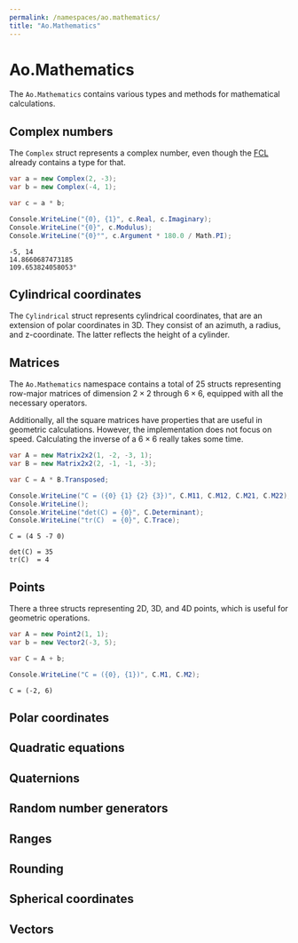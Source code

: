 ```yaml
---
permalink: /namespaces/ao.mathematics/
title: "Ao.Mathematics"
---
```


# Ao.Mathematics

The `Ao.Mathematics` contains various types and methods for mathematical calculations.

## Complex numbers

The `Complex` struct represents a complex number, even though the [FCL](https://en.wikipedia.org/wiki/Framework_Class_Library) already contains a type for that.

```csharp
var a = new Complex(2, -3);
var b = new Complex(-4, 1);

var c = a * b;

Console.WriteLine("{0}, {1}", c.Real, c.Imaginary);
Console.WriteLine("{0}", c.Modulus);
Console.WriteLine("{0}°", c.Argument * 180.0 / Math.PI);
```

```console
-5, 14
14.8660687473185
109.653824058053°
```

## Cylindrical coordinates

The `Cylindrical` struct represents cylindrical coordinates, that are an extension of polar coordinates in 3D. They consist of an azimuth, a radius, and z-coordinate. The latter reflects the height of a cylinder.

## Matrices

The `Ao.Mathematics` namespace contains a total of 25 structs representing row-major matrices of dimension $2\times 2$ through $6\times 6$, equipped with all the necessary operators. 

Additionally, all the square matrices have properties that are useful in geometric calculations. However, the implementation does not focus on speed. Calculating the inverse of a $6\times 6$ really takes some time.

```csharp
var A = new Matrix2x2(1, -2, -3, 1);
var B = new Matrix2x2(2, -1, -1, -3);

var C = A * B.Transposed;

Console.WriteLine("C = ({0} {1} {2} {3})", C.M11, C.M12, C.M21, C.M22);
Console.WriteLine();
Console.WriteLine("det(C) = {0}", C.Determinant);
Console.WriteLine("tr(C)  = {0}", C.Trace);
```

```console
C = (4 5 -7 0)

det(C) = 35
tr(C)  = 4
```

## Points

There a three structs representing 2D, 3D, and 4D points, which is useful for geometric operations. 

```csharp
var A = new Point2(1, 1);
var b = new Vector2(-3, 5);

var C = A + b;

Console.WriteLine("C = ({0}, {1})", C.M1, C.M2);
```

```console
C = (-2, 6)
```

## Polar coordinates

## Quadratic equations

## Quaternions

## Random number generators

## Ranges

## Rounding

## Spherical coordinates

## Vectors